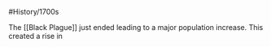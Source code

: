 #History/1700s  

The [[Black Plague]] just ended leading to a major population increase. This created a rise in 